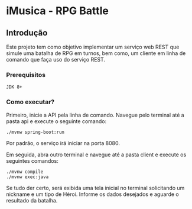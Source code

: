# iMusica - RPG Battle

## Introdução

 Este projeto tem como objetivo implementar um serviço web REST que simule uma batalha de RPG em turnos, bem como, um cliente em linha de comando que faça uso do serviço REST.

### Prerequisitos

```
JDK 8+
```

### Como executar?

Primeiro, inicie a API pela linha de comando. Navegue pelo terminal até a pasta api e execute o seguinte comando:
```
./mvnw spring-boot:run
```
Por padrão, o serviço irá iniciar na porta 8080.

Em seguida, abra outro terminal e navegue até a pasta client e execute os seguintes comandos:
```
./mvnw compile
./mvnw exec:java
```
Se tudo der certo, será exibida uma tela inicial no terminal solicitando um nickname e um tipo de Héroi.
Informe os dados desejados e aguarde o resultado da batalha.

